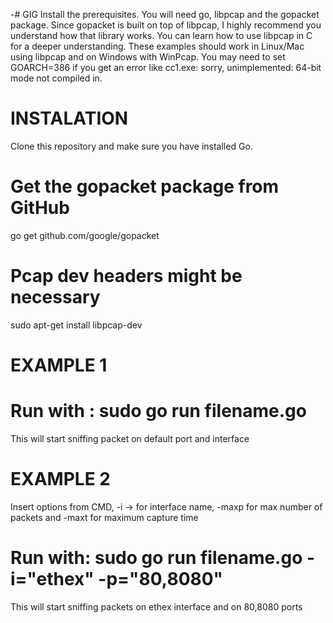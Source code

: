 -# GIG
Install the prerequisites. You will need go, libpcap and the gopacket package. Since gopacket is built on top of libpcap, I highly recommend you understand how that library works. You can learn how to use libpcap in C for a deeper understanding. These examples should work in Linux/Mac using libpcap and on Windows with WinPcap. You may need to set GOARCH=386 if you get an error like cc1.exe: sorry, unimplemented: 64-bit mode not compiled in.
# INSTALATION
Clone this repository and make sure you have installed Go. 
# Get the gopacket package from GitHub
go get github.com/google/gopacket
# Pcap dev headers might be necessary
sudo apt-get install libpcap-dev

# EXAMPLE 1

# Run with : sudo go run filename.go 
This will start sniffing packet on default port and interface 

# EXAMPLE 2
Insert options from CMD, -i -> for interface name, -maxp for max number of packets and -maxt for maximum capture time

# Run with: sudo go run filename.go -i="ethex" -p="80,8080"

This will start sniffing packets on ethex interface and on 80,8080 ports
